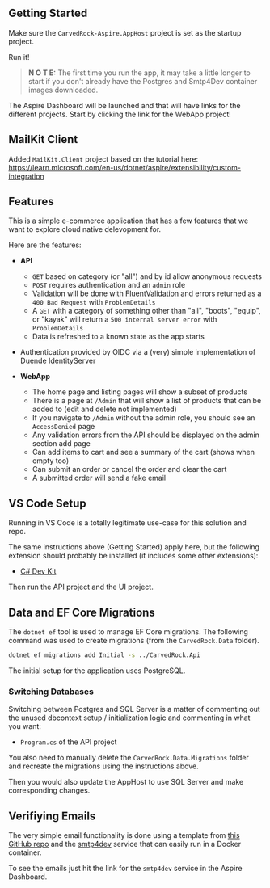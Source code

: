 ## Getting Started

Make sure the `CarvedRock-Aspire.AppHost` project is set as the startup
project.

Run it!

> **N O T E:** The first time you run the app, it may take a little longer to start
if you don't already have the Postgres and Smtp4Dev container images downloaded.

The Aspire Dashboard will be launched and that will have links for the different
projects.  Start by clicking the link for the WebApp project!

## MailKit Client

Added `MailKit.Client` project based on the tutorial here:
<https://learn.microsoft.com/en-us/dotnet/aspire/extensibility/custom-integration>

## Features

This is a simple e-commerce application that has a few features
that we want to explore cloud native delevopment for.

Here are the features:

- **API**
  - `GET` based on category (or "all") and by id allow anonymous requests
  - `POST` requires authentication and an `admin` role
  - Validation will be done with [FluentValidation](https://docs.fluentvalidation.net/en/latest/index.html) and errors returned as a `400 Bad Request` with `ProblemDetails`
  - A `GET` with a category of something other than "all", "boots", "equip", or "kayak" will return a `500 internal server error` with `ProblemDetails`
  - Data is refreshed to a known state as the app starts
- Authentication provided by OIDC via a (very) simple implementation of Duende IdentityServer

- **WebApp**
  - The home page and listing pages will show a subset of products
  - There is a page at `/Admin` that will show a list of products that can be added to (edit and delete not implemented)
  - If you navigate to `/Admin` without the admin role, you should see an `AccessDenied` page
  - Any validation errors from the API should be displayed on the admin section add page
  - Can add items to cart and see a summary of the cart (shows when empty too)
  - Can submit an order or cancel the order and clear the cart
  - A submitted order will send a fake email

## VS Code Setup

Running in VS Code is a totally legitimate use-case for this solution and
repo.

The same instructions above (Getting Started) apply here, but the following
extension should probably be installed (it includes some other extensions):

- [C# Dev Kit](https://marketplace.visualstudio.com/items?itemName=ms-dotnettools.csdevkit)

Then run the API project and the UI project.

## Data and EF Core Migrations

The `dotnet ef` tool is used to manage EF Core migrations.  The following command was used to create migrations (from the `CarvedRock.Data` folder).

```bash
dotnet ef migrations add Initial -s ../CarvedRock.Api
```

The initial setup for the application uses PostgreSQL.

### Switching Databases

Switching between Postgres and SQL Server is a matter
of commenting out the unused dbcontext setup / initialization logic and
commenting in what you want:

- `Program.cs` of the API project

You also need to manually delete the `CarvedRock.Data.Migrations`
folder and recreate the migrations using the instructions above.

Then you would also update the AppHost to use SQL Server and make corresponding
changes.

## Verifiying Emails

The very simple email functionality is done using a template
from [this GitHub repo](https://github.com/leemunroe/responsive-html-email-template)
and the [smtp4dev](https://github.com/rnwood/smtp4dev)
service that can easily run in a Docker container.

To see the emails just hit the link for the `smtp4dev` service in the Aspire Dashboard.
